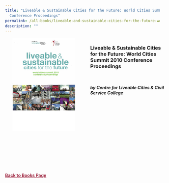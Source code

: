 ```yaml
---
title: "Liveable & Sustainable Cities for the Future: World Cities Summit 2010
  Conference Proceedings"
permalink: /all-books/liveable-and-sustainable-cities-for-the-future-world-cities-summit-2010-conference/
description: ""
---
```

<style>


.grid-container {
	display: grid;
	grid-template-columns: 50% 50%;
	grid-gap: 5%
	}
	
img {
		object-fit: contain;
		width: 100%;
		height: 80%;
	}	

.chapter-divider {
	margin-top: 5%;
	}	
	
.back a
{
	color: #9f2943;
	font-weight: bold;
	
}	


</style>

<div class="grid-container">
	<div class="grid-child"><img src="/images/Books/Liveable%20&amp;%20Sustainable%20Cities%20for%20the%20Future.jpg"></div>
	<div class="grid-child">
		<h3>Liveable &amp; Sustainable Cities for the Future: World Cities Summit 2010 Conference Proceedings</h3>
		<i></i><br>
		<i></i><br>
		<b><i>by Centre for Liveable Cities &amp; Civil Service College</i></b>
		<p></p>
	</div>

</div>

<div>

<div class="chapter-divider">
<p><b></b></p>

</div>
	
<div class="chapter-divider">
<p><b></b></p>

</div>
		
<div class="chapter-divider">
<p><b></b></p>

</div>
	
<div class="chapter-divider">
<p><b></b></p>

</div>
	
<div class="chapter-divider">
<p><b></b></p>

</div>
	








</div>



<br>
<br>
<div class="back">
<a href="/books/">Back to Books Page</a>	

</div>